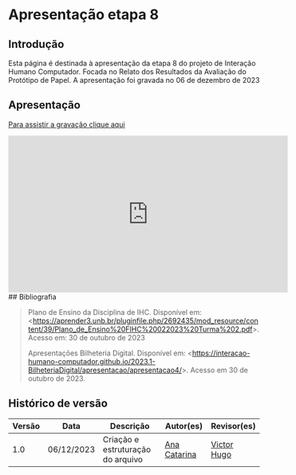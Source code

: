 # Apresentação etapa 8

## Introdução

Esta página é destinada à apresentação da etapa 8 do projeto de Interação Humano Computador. Focada no Relato dos Resultados da Avaliação do Protótipo de Papel. A apresentação foi gravada no 06 de dezembro de 2023

## Apresentação

[Para assistir a gravação clique aqui](https://youtu.be/vXau2c8Ca9I?si=FSwvHHH10TJUJhCu)

<center>

<iframe width="560" height="315" src="https://www.youtube.com/embed/vXau2c8Ca9I?si=Mjch1ovfh-tZ6r1W" title="YouTube video player" frameborder="0" allow="accelerometer; autoplay; clipboard-write; encrypted-media; gyroscope; picture-in-picture; web-share" allowfullscreen></iframe>
</center>
## Bibliografia

> Plano de Ensino da Disciplina de IHC. Disponível em: <<https://aprender3.unb.br/pluginfile.php/2692435/mod_resource/content/39/Plano_de_Ensino%20FIHC%20022023%20Turma%202.pdf>>. Acesso em: 30 de outubro de 2023
>
> Apresentações Bilheteria Digital. Disponível em: <<https://interacao-humano-computador.github.io/2023.1-BilheteriaDigital/apresentacao/apresentacao4/>>. Acesso em 30 de outubro de 2023.

## Histórico de versão

| Versão |    Data    | Descrição                         | Autor(es)                                      | Revisor(es)                                    |
| ------ | :--------: | --------------------------------- | ---------------------------------------------- | ---------------------------------------------- |
| 1.0    | 06/12/2023 | Criação e estruturação do arquivo | [Ana Catarina](https://github.com/an4catarina) | [Victor Hugo](https://github.com/ViictorHugoo) |
